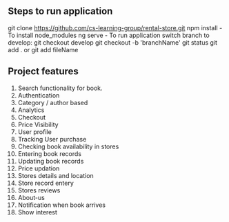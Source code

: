 ## Steps to run application
git clone https://github.com/cs-learning-group/rental-store.git
npm install - To install node_modules
ng serve - To run application
switch branch to develop: git checkout develop
git checkout -b 'branchName'
git status
git add . or git add fileName


## Project features
1. Search functionality for book.
2. Authentication
3. Category / author based 
4. Analytics 
5. Checkout 
6. Price Visibility
7. User profile 
8. Tracking User purchase
9. Checking book availability in stores 
10. Entering book records
11. Updating book records 
12. Price updation 
13. Stores details and location 
14. Store record entery
15. Stores reviews 
16. About-us 
17. Notification when book arrives 
18. Show interest 


